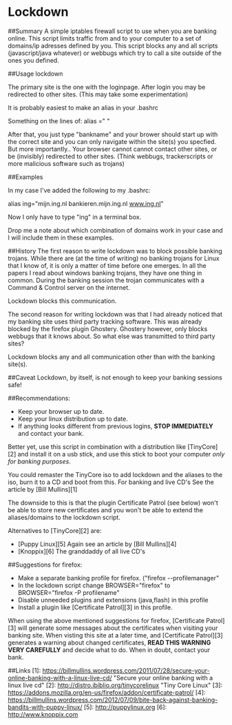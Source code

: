 # Lockdown
 
##Summary
A simple iptables firewall script to use when you are banking online. 
This script limits traffic from and to your computer to a set of domains/ip 
adresses defined by you. This script blocks any and all scripts  
(javascript/java whatever) or webbugs which try to call a site outside of the ones you defined. 

##Usage
lockdown <primary site> <secondary site> <tertiary site>

The primary site is the one with the loginpage. After login you may be redirected to 
other sites. (This may take some experimentation)

It is probably easiest to make an alias in your .bashrc

Something on the lines of: alias <bankname>="<loginsite> <sitename1> <sitename2>" 

After that, you just type "bankname" and your brower should start up with
the correct site and you can only navigate within the site(s) you specfied. 
But more importantly.. Your browser cannot cannot contact other sites,
or be (invisibly) redirected to other sites. 
(Think webbugs, trackerscripts or more malicious software such as trojans)

##Examples

In my case I've added the following to my .bashrc:

alias ing="mijn.ing.nl bankieren.mijn.ing.nl www.ing.nl"

Now I only have to type "ing" in a terminal box.

Drop me a note about which combination of domains work in your case and
I will include them in these examples.


##History
The first reason to write lockdown was to block possible banking trojans. 
While there are (at the time of writing) no banking trojans for Linux that I know of,
it is only a matter of time before one emerges.
In all the papers I read about windows banking trojans, they have one thing in common.
During the banking session the trojan communicates with a Command & Control server
on the internet. 

Lockdown blocks this communication.

The second reason for writing lockdown was that I had already noticed that my banking site 
uses third party tracking software. 
This was already blocked by the firefox plugin Ghostery. Ghostery however, only
blocks webbugs that it knows about. So what else was transmitted to third party sites?

Lockdown blocks any and all communication other than with the banking site(s).

##Caveat
Lockdown, by itself, is not enough to keep your banking sessions safe!

##Recommendations:
* Keep your browser up to date.
* Keep your linux distribution up to date.
* If anything looks different from previous logins, **STOP IMMEDIATELY** and contact your bank.

Better yet, use this script in combination with a distribution like [TinyCore][2] and install it
on a usb stick, and use this stick to boot your computer _only for banking purposes_.

You could remaster the TinyCore iso to add lockdown and the aliases
to the iso, burn it to a CD and boot from this. 
For banking and live CD's See the article by [Bill Mullins][1]

The downside to this is that the plugin Certificate Patrol (see below) won't be able to store new certificates 
and you won't be able to extend the aliases/domains to the lockdown script.

Alternatives to [TinyCore][2] are:

* [Puppy Linux][5] Again see an article by [Bill Mullins][4] 
* [Knoppix][6] The granddaddy of all live CD's

##Suggestions for firefox:
* Make a separate banking profile for firefox. ("firefox --profilemanager"
* In the lockdown script change BROWSER="firefox" to BROWSER="firefox -P profilename"
* Disable unneeded plugins and extensions (java,flash) in this profile
* Install a plugin like [Certificate Patrol][3] in this profile. 

When using the above mentioned suggestions for firefox, [Certificate Patrol][3] will generate some
messages about the certificates when visiting your banking site.
When visting this site at a later time, and [Certificate Patrol][3] generates a warning about changed
certificates, **READ THIS WARNING VERY CAREFULLY** and decide what to do. When in doubt, contact your
bank.

##Links
[1]: https://billmullins.wordpress.com/2011/07/28/secure-your-online-banking-with-a-linux-live-cd/ "Secure your online banking with a linux live cd"
[2]: http://distro.ibiblio.org/tinycorelinux "Tiny Core Linux"
[3]: https://addons.mozilla.org/en-us/firefox/addon/certificate-patrol/
[4]: https://billmullins.wordpress.com/2012/07/09/bite-back-against-banking-bandits-with-puppy-linux/
[5]: http://puppylinux.org
[6]: http://www.knoppix.com
